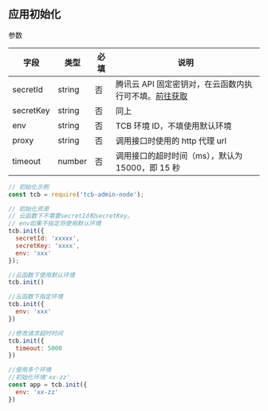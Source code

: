 ## 应用初始化

参数

| 字段 | 类型 | 必填 | 说明|
| --- | --- | --- | --- |
| secretId | string | 否 | 腾讯云 API 固定密钥对，在云函数内执行可不填。[前往获取](https://console.cloud.tencent.com/cam/capi)|
| secretKey | string | 否 |  同上|
| env | string | 否 | TCB 环境 ID，不填使用默认环境|
| proxy | string | 否 | 调用接口时使用的 http 代理 url |
| timeout | number | 否 | 调用接口的超时时间（ms），默认为 15000，即 15 秒 |

```javascript
// 初始化示例
const tcb = require('tcb-admin-node');

// 初始化资源
// 云函数下不需要secretId和secretKey。
// env如果不指定将使用默认环境
tcb.init({
  secretId: 'xxxxx',
  secretKey: 'xxxx',
  env: 'xxx'
});

//云函数下使用默认环境
tcb.init()

//云函数下指定环境
tcb.init({
  env: 'xxx'
})

//修改请求超时时间
tcb.init({
  timeout: 5000
})

//使用多个环境
//初始化环境'xx-zz'
const app = tcb.init({
  env: 'xx-zz'
})
```